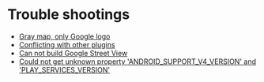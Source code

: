 # Trouble shootings

- [Gray map, only Google logo](graymap/README.md)
- [Conflicting with other plugins](conflict_with_other_plugins/README.md)
- [Can not build Google Street View](build_error_streetview/README.md)
- [Could not get unknown property 'ANDROID_SUPPORT_V4_VERSION' and 'PLAY_SERVICES_VERSION'](unknown_properties/README.md)
